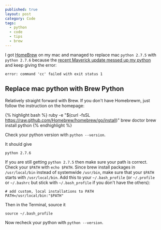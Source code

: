 ```yaml
---
published: true
layout: post
category: Code
tags: 
  - python
  - code
  - tips
  - brew
---
```


I got [HomeBrew](brew.sh) on my mac and managed to replace mac `python 2.7.5` with `python 2.7.6` because the [recent Maverick update messed up my python](http://stackoverflow.com/questions/22313407/clang-error-unknown-argument-mno-fused-madd-python-package-installation-fa) and keep giving the error:

	error: command 'cc' failed with exit status 1


## Replace mac python with Brew Python
Relatively straight forward with Brew. If you don't have Homebrewm, just follow the instruction on the homepage:

{% highlight bash %}
		ruby -e "$(curl -fsSL https://raw.github.com/Homebrew/homebrew/go/install)"
		brew doctor
		brew install python
{% endhighlight %}

Check your python version with `python --version`. 

It should give 

	python 2.7.6

If you are still getting `python 2.7.5` then make sure your path is correct. Check your `$PATH` with `echo $PATH`. Since brew install packages in `/usr/local/bin` instead of systemwide `/usr/bin`, make sure that your `$PATH` starts with `/usr/local/bin`. Add this to your `~/.bash_profile` (or `~/.profile` or `~/.bashrc` but stick with `~/.bash_profile` if you don't have the others):

	# add custom, local installations to PATH
	PATH=/usr/local/bin:"$PATH"


Then in the Terminal, source it


	source ~/.bash_profile


Now recheck your python with `python --version`.